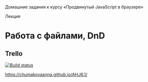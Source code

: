 Домашние задания к курсу «Продвинутый JavaScript в браузере»

Лекция 
# Работа с файлами, DnD
## Trello

[![Build status](https://ci.appveyor.com/api/projects/status/wm2hpm6nn119m003?svg=true)](https://ci.appveyor.com/project/ChumakovaAnna/AHJ6.1)

https://chumakovaanna.github.io/AHJ6.1/